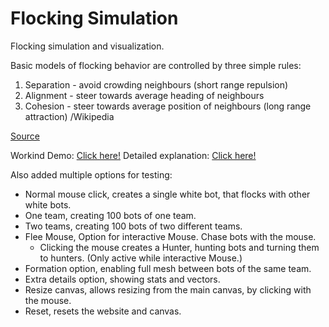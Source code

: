 # Flocking Simulation
 Flocking simulation and visualization.

 Basic models of flocking behavior are controlled by three simple rules:

 1. Separation - avoid crowding neighbours (short range repulsion)
 2. Alignment - steer towards average heading of neighbours
 3. Cohesion - steer towards average position of neighbours (long range attraction)
  /Wikipedia

<a href="https://en.wikipedia.org/wiki/Flocking_(behavior)">Source</a>

Workind Demo: <a href="https://htmlpreview.github.io/?https://github.com/joexbayer/FlockingSimulation/blob/master/index.html" target="_blank">Click here!</a>
Detailed explanation:
<a href="https://www.red3d.com/cwr/boids/">Click here!</a>

Also added multiple options for testing:
- Normal mouse click, creates a single white bot, that flocks with other white bots.
- One team, creating 100 bots of one team.
- Two teams, creating 100 bots of two different teams.
- Flee Mouse, Option for interactive Mouse. Chase bots with the mouse.
   - Clicking the mouse creates a Hunter, hunting bots and turning them to hunters. (Only active while interactive Mouse.)
- Formation option, enabling full mesh between bots of the same team.
- Extra details option, showing stats and vectors.
- Resize canvas, allows resizing from the main canvas, by clicking with the mouse.
- Reset, resets the website and canvas.
